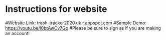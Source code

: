 # Instructions for website
#Website Link: trash-tracker2020.uk.r.appspot.com
#Sample Demo: https://youtu.be/l0btAwCv7Go
#Please be sure to sign as if you are making an account! 

